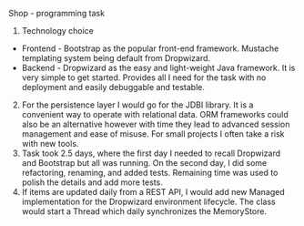Shop - programming task

1. Technology choice
 * Frontend - Bootstrap as the popular front-end framework. Mustache templating
  system being default from Dropwizard.
 * Backend - Dropwizard as the easy and light-weight Java framework. It is very simple
  to get started. Provides all I need for the task with no deployment and easily debuggable
  and testable.
2. For the persistence layer I would go for the JDBI library. It is a convenient way
 to operate with relational data. ORM frameworks could also be an alternative however
 with time they lead to advanced session management and ease of misuse. For small projects
 I often take a risk with new tools.
3. Task took 2.5 days, where the first day I needed to recall Dropwizard and Bootstrap
 but all was running. On the second day, I did some refactoring, renaming,
 and added tests. Remaining time was used to polish the details and add more tests.
4. If items are updated daily from a REST API, I would add new Managed implementation
 for the Dropwizard environment lifecycle. The class would start a Thread which daily
 synchronizes the MemoryStore.